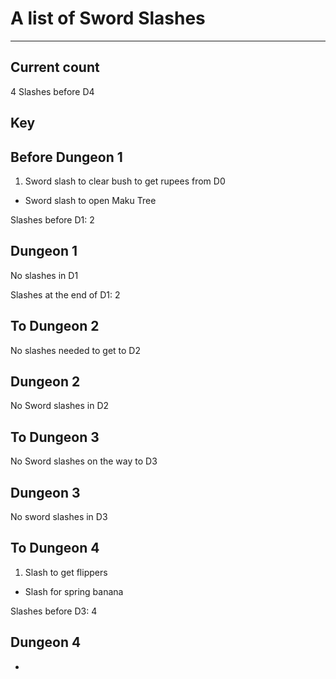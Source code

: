 # A list of Sword Slashes
---
## Current count

4 Slashes before D4

## Key

## Before Dungeon 1
1. Sword slash to clear bush to get rupees from D0
- Sword slash to open Maku Tree


Slashes before D1: 2

## Dungeon 1
No slashes in D1

Slashes at the end of D1: 2

## To Dungeon 2
No slashes needed to get to D2

## Dungeon 2
No Sword slashes in D2

## To Dungeon 3
No Sword slashes on the way to D3

## Dungeon 3
No sword slashes in D3

## To Dungeon 4
1. Slash to get flippers
- Slash for spring banana

Slashes before D3: 4

## Dungeon 4
-
